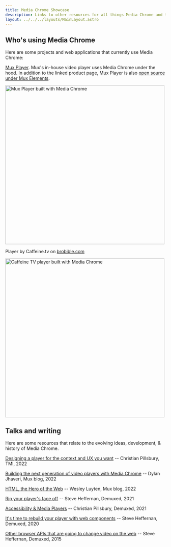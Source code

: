 ```yaml
---
title: Media Chrome Showcase
description: Links to other resources for all things Media Chrome and the ideas behind Media Chrome
layout: ../../../layouts/MainLayout.astro
---
```


## Who's using Media Chrome

Here are some projects and web applications that currently use Media Chrome:

[Mux Player](https://mux.com/player). Mux's in-house video player uses Media Chrome under the hood. In addition to the linked product page, Mux Player is also [open source under Mux Elements](https://github.com/muxinc/elements/tree/main/packages/mux-player).

<img src="/mux-player-media-chrome.png" width="500" alt="Mux Player built with Media Chrome" />

Player by Caffeine.tv on [brobible.com](https://brobible.com/sports/article/mike-tyson-made-30-million-biting-evander-holyfield/)

<img src="/caffeine-tv-media-chrome.png" width="500" alt="Caffeine TV player built with Media Chrome" />

## Talks and writing

Here are some resources that relate to the evolving ideas, development, & history of Media Chrome.

[Designing a player for the context and UX you want](https://tmi.mux.com/sessions/designing-a-player-for-the-context-and-ux-you-want) -- Christian Pillsbury, TMI, 2022

[Building the next generation of video players with Media Chrome](https://www.mux.com/blog/building-the-next-generation-of-video-players-with-media-chrome) -- Dylan Jhaveri, Mux blog, 2022

[HTML, the Hero of the Web](https://www.mux.com/blog/building-the-next-generation-of-video-players-with-media-chrome) -- Wesley Luyten, Mux blog, 2022

[Rip your player's face off](https://www.youtube.com/watch?v=N6Mh84SRoDg) -- Steve Heffernan, Demuxed, 2021

[Accessibility & Media Players](https://www.youtube.com/watch?v=ckJm22pCP8g&t=2s) -- Christian Pillsbury, Demuxed, 2021

[It's time to rebuild your player with web components](https://www.youtube.com/watch?v=qMcNDWyRw20) -- Steve Heffernan, Demuxed, 2020

[Other browser APIs that are going to change video on the web](https://www.youtube.com/watch?v=TwnygSWmToc&t=860s) -- Steve Heffernan, Demuxed, 2015

